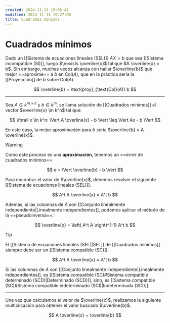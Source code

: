 ```yaml
---
created: 2024-11-13 19:05:41
modified: 2024-11-13 19:27:08
title: Cuadrados mínimos
---
```


# Cuadrados mínimos

Dado un [[Sistema de ecuaciones lineales (SEL)]] $AX = b$ que sea [[Sistema incompatible (SI)]], luego $\nexists \overline{x}$ tal que $A \overline{x} = b$. Sin embargo, muchas veces alcanza con hallar $\overline{b}$ que mejor ==aproxime== a $b$ en $\text{Col}(A)$, que en la práctica sería la [[Proyección]] de $b$ sobre $\text{Col}(A)$.

$$
\overline{b} = \text{proy}_{\text{Col}(A)} b
$$

---

Sea $A \in k^{m \times n}$ y $b \in k^m$, se llama solución de [[Cuadrados mínimos]] al vector $\overline{x} \in k^n$ tal que:

$$
\forall x \in k^n:
\Vert A \overline{x} - b \Vert \leq
\Vert Ax - b \Vert
$$

En este caso, la mejor aproximación para $b$ sería $\overline{b} = A \overline{x}$.

> [!warning]
> Como este proceso es una **aproximación**, tenemos un ==error de cuadrados mínimos==.
>
> $$
> e = \Vert \overline{b} - b \Vert
> $$

Para encontrar el valor de $\overline{x}$, debemos resolver el siguiente [[Sistema de ecuaciones lineales (SEL)]].

$$
A^t A \overline{x} = A^t b
$$

Además, si las columnas de $A$ son [[Conjunto linealmente independiente|Linealmente independientes]], podemos aplicar el método de la ==pseudoinversa==:

$$
\overline{x} = \left( A^t A \right)^{-1} A^t b
$$

> [!tip]
> El [[Sistema de ecuaciones lineales (SEL)|SEL]] de [[Cuadrados mínimos]] siempre debe ser un [[Sistema compatible (SC)]].
>
> $$
> A^t A \overline{x} = A^t b
> $$
>
> Si las columnas de $A$ son [[Conjunto linealmente independiente|Linealmente independientes]], es [[Sistema compatible (SC)#Sistema compatible determinado (SCD)|Determinado (SCD)]], sino, es [[Sistema compatible (SC)#Sistema compatible indeterminado (SCI)|Indeterminado (SCI)]].

---

Una vez que calculamos el valor de $\overline{x}$, realizamos la siguiente multiplicación para obtener el valor buscado $\overline{b}$.

$$
A \overline{x} = \overline{b}
$$

